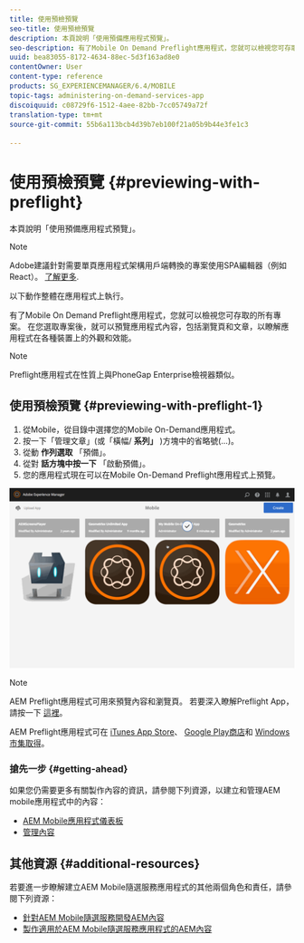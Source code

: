 ```yaml
---
title: 使用預檢預覽
seo-title: 使用預檢預覽
description: 本頁說明「使用預備應用程式預覽」。
seo-description: 有了Mobile On Demand Preflight應用程式，您就可以檢視您可存取的所有專案。 請依照本頁進一步瞭解。
uuid: bea83055-8172-4634-88ec-5d3f163ad8e0
contentOwner: User
content-type: reference
products: SG_EXPERIENCEMANAGER/6.4/MOBILE
topic-tags: administering-on-demand-services-app
discoiquuid: c08729f6-1512-4aee-82bb-7cc05749a72f
translation-type: tm+mt
source-git-commit: 55b6a113bcb4d39b7eb100f21a05b9b44e3fe1c3

---
```



# 使用預檢預覽 {#previewing-with-preflight}

本頁說明「使用預備應用程式預覽」。

>[!NOTE]
>
>Adobe建議針對需要單頁應用程式架構用戶端轉換的專案使用SPA編輯器（例如React）。 [了解更多](/help/sites-developing/spa-overview.md).

以下動作整體在應用程式上執行。

有了Mobile On Demand Preflight應用程式，您就可以檢視您可存取的所有專案。 在您選取專案後，就可以預覽應用程式內容，包括瀏覽頁和文章，以瞭解應用程式在各種裝置上的外觀和效能。

>[!NOTE]
>
>Preflight應用程式在性質上與PhoneGap Enterprise檢視器類似。

## 使用預檢預覽 {#previewing-with-preflight-1}

1. 從Mobile，從目錄中選擇您的Mobile On-Demand應用程式。
1. 按一下「管理文章」(或「橫幅/ **系列」** )方塊中的省略號(...)。
1. 從動 **作列選取** 「預備」。
1. 從對 **話方塊中按一下** 「啟動預備」。
1. 您的應用程式現在可以在Mobile On-Demand Preflight應用程式上預覽。

![chlimage_1-8](assets/chlimage_1-8.gif)

>[!NOTE]
>
>AEM Preflight應用程式可用來預覽內容和瀏覽頁。 若要深入瞭解Preflight App，請按一下 [這裡](https://helpx.adobe.com/digital-publishing-solution/help/preflight-app.html)。
>
>AEM Preflight應用程式可在 [iTunes App Store](https://itunes.apple.com/us/app/adobe-experience-manager-mobile/id1042687518?mt=8)、 [Google Play商店](https://play.google.com/store/apps/details?id=com.adobe.dps.preflight&hl=en)和 [Windows市集取得](https://www.microsoft.com/en-us/store/p/adobe-experience-manager-mobile-preflight/9nblggh5wmxq)。

### 搶先一步 {#getting-ahead}

如果您仍需要更多有關製作內容的資訊，請參閱下列資源，以建立和管理AEM mobile應用程式中的內容：

* [AEM Mobile應用程式儀表板](/help/mobile/mobile-apps-ondemand-application-dashboard.md)
* [管理內容](/help/mobile/mobile-apps-ondemand-manage-content-ondemand.md)

## 其他資源 {#additional-resources}

若要進一步瞭解建立AEM Mobile隨選服務應用程式的其他兩個角色和責任，請參閱下列資源：

* [針對AEM Mobile隨選服務開發AEM內容](/help/mobile/aem-mobile-on-demand.md)
* [製作適用於AEM Mobile隨選服務應用程式的AEM內容](/help/mobile/mobile-apps-ondemand.md)

